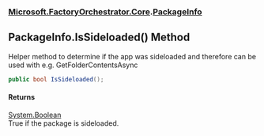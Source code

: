 ### [Microsoft.FactoryOrchestrator.Core](Microsoft_FactoryOrchestrator_Core.md 'Microsoft.FactoryOrchestrator.Core').[PackageInfo](PackageInfo.md 'Microsoft.FactoryOrchestrator.Core.PackageInfo')
## PackageInfo.IsSideloaded() Method
Helper method to determine if the app was sideloaded and therefore can be used with e.g. GetFolderContentsAsync  
```csharp
public bool IsSideloaded();
```
#### Returns
[System.Boolean](https://docs.microsoft.com/en-us/dotnet/api/System.Boolean 'System.Boolean')  
True if the package is sideloaded. 
